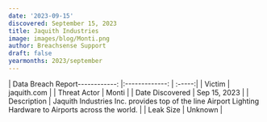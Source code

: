 ```yaml
---
date: '2023-09-15'
discovered: September 15, 2023
title: Jaquith Industries
image: images/blog/Monti.png
author: Breachsense Support
draft: false
yearmonths: 2023/september
---
```


| Data Breach Report------------:     |:-------------:    | :-----:|
| Victim      | jaquith.com      | 
| Threat Actor      | Monti      | 
| Date Discovered      | Sep 15, 2023      | 
| Description      | Jaquith Industries Inc. provides top of the line Airport Lighting Hardware to Airports across the world.      | 
| Leak Size      | Unknown      | 

